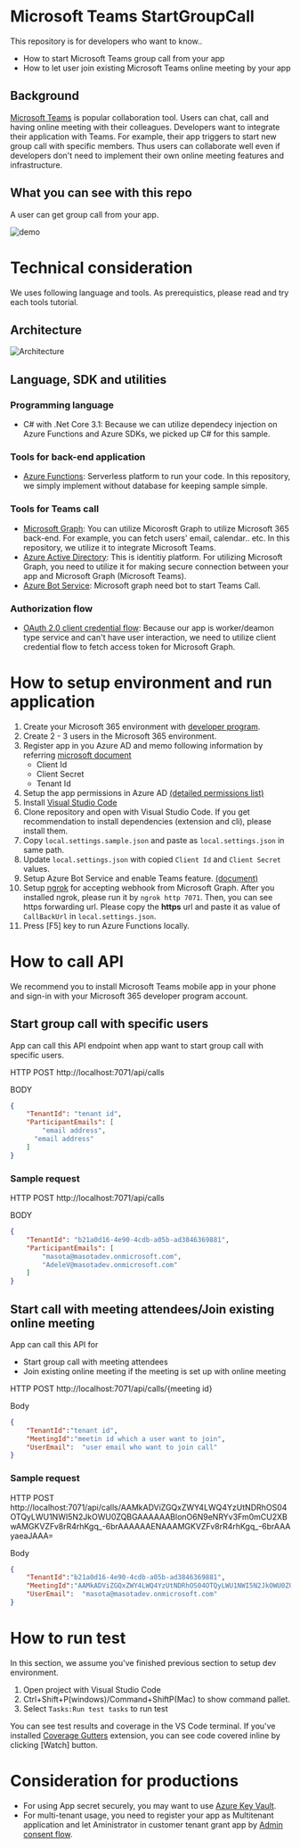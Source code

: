 # Microsoft Teams StartGroupCall
This repository is for developers who want to know..
- How to start Microsoft Teams group call from your app
- How to let user join existing Microsoft Teams online meeting by your app

## Background
[Microsoft Teams](https://products.office.com/en-us/microsoft-teams/group-chat-software) is popular collaboration tool. Users can chat, call and having online meeting with their colleagues.
Developers want to integrate their application with Teams. For example, their app triggers to start new group call with specific members. Thus users can collaborate well even if developers don't need to implement their own online meeting features and infrastructure.

## What you can see with this repo
A user can get group call from your app.

![demo](./document/demo.png)

# Technical consideration
We uses following language and tools. As prerequistics, please read and try each tools tutorial.

## Architecture
![Architecture](./document/Arc.png)

## Language, SDK and utilities
### Programming language
- C# with .Net Core 3.1: Because we can utilize dependecy injection on Azure Functions and Azure SDKs, we picked up C# for this sample.

### Tools for back-end application
- [Azure Functions](https://azure.microsoft.com/en-us/services/functions/): Serverless platform to run your code. In this repository, we simply implement without database for keeping sample simple.

### Tools for Teams call
- [Microsoft Graph](https://developer.microsoft.com/en-us/graph/): You can utilize Micorosft Graph to utilize Microsoft 365 back-end. For example, you can fetch users' email, calendar.. etc. In this repository, we utilize it to integrate Microsoft Teams.
- [Azure Active Directory](https://azure.microsoft.com/en-us/services/active-directory/): This is identitiy platform. For utilizing Microsoft Graph, you need to utilize it for making secure connection between your app and Microsoft Graph (Microsoft Teams).
- [Azure Bot Service](https://azure.microsoft.com/en-us/services/bot-service/): Microsoft graph need bot to start Teams Call.

### Authorization flow
- [OAuth 2.0 client credential flow](https://docs.microsoft.com/en-us/azure/active-directory/develop/v2-oauth2-client-creds-grant-flow): Because our app is worker/deamon type service and can't have user interaction, we need to utilize client credential flow to fetch access token for Microsoft Graph.

# How to setup environment and run application
1. Create your Microsoft 365 environment with [developer program](https://developer.microsoft.com/en-us/microsoft-365/dev-program).
1. Create 2 - 3 users in the Microsoft 365 environment.
1. Register app in you Azure AD and memo following information by referring [microsoft document](https://docs.microsoft.com/en-us/graph/auth-v2-service)
   - Client Id
   - Client Secret
   - Tenant Id
1. Setup the app permissions in Azure AD [(detailed permissions list)](./document/Permissions.md)
1. Install [Visual Studio Code](https://code.visualstudio.com/)
1. Clone repository and open with Visual Studio Code. If you get recommendation to install dependencies (extension and cli), please install them.
1. Copy `local.settings.sample.json` and paste as `local.settings.json` in same path.
1. Update `local.settings.json` with copied `Client Id` and `Client Secret` values.
1. Setup Azure Bot Service and enable Teams feature. [(document)](https://docs.microsoft.com/en-us/microsoftteams/platform/bots/calls-and-meetings/registering-calling-bot)
1. Setup [ngrok](https://ngrok.com/) for accepting webhook from Microsoft Graph. After you installed ngrok, please run it by `ngrok http 7071`. Then, you can see https forwarding url. Please copy the **https** url and paste it as value of `CallBackUrl` in `local.settings.json`.
1. Press [F5] key to run Azure Functions locally.

# How to call API
We recommend you to install Microsoft Teams mobile app in your phone and sign-in with your Microsoft 365 developer program account.

## Start group call with specific users
App can call this API endpoint when app want to start group call with specific users.

HTTP POST http://localhost:7071/api/calls

BODY
```json
{
	"TenantId": "tenant id",
	"ParticipantEmails": [
		"email address",
      "email address"
	]
}
```

### Sample request
HTTP POST http://localhost:7071/api/calls

BODY
```json
{
	"TenantId": "b21a0d16-4e90-4cdb-a05b-ad3846369881",
	"ParticipantEmails": [
		"masota@masotadev.onmicrosoft.com",
        "AdeleV@masotadev.onmicrosoft.com"
	]
}
```

## Start call with meeting attendees/Join existing online meeting
App can call this API for
- Start group call with meeting attendees
- Join existing online meeting if the meeting is set up with online meeting

HTTP POST http://localhost:7071/api/calls/{meeting id}

Body
```json
{
	"TenantId":"tenant id",
	"MeetingId":"meetin id which a user want to join",
	"UserEmail":  "user email who want to join call"
}
```

### Sample request
HTTP POST http://localhost:7071/api/calls/AAMkADViZGQxZWY4LWQ4YzUtNDRhOS04OTQyLWU1NWI5N2JkOWU0ZQBGAAAAAABlonO6N9eNRYv3Fm0mCU2XBwAMGKVZFv8rR4rhKgq_-6brAAAAAAENAAAMGKVZFv8rR4rhKgq_-6brAAAyaeaJAAA=

Body
```json
{
	"TenantId":"b21a0d16-4e90-4cdb-a05b-ad3846369881",
	"MeetingId":"AAMkADViZGQxZWY4LWQ4YzUtNDRhOS04OTQyLWU1NWI5N2JkOWU0ZQBGAAAAAABlonO6N9eNRYv3Fm0mCU2XBwAMGKVZFv8rR4rhKgq_-6brAAAAAAENAAAMGKVZFv8rR4rhKgq_-6brAAAyaeaJAAA=",
	"UserEmail":  "masota@masotadev.onmicrosoft.com"
}
```


# How to run test
In this section, we assume you've finished previous section to setup dev environment.
1. Open project with Visual Studio Code
1. Ctrl+Shift+P(windows)/Command+ShiftP(Mac) to show command pallet.
1. Select `Tasks:Run test tasks` to run test

You can see test results and coverage in the VS Code terminal. If you've installed [Coverage Gutters](https://marketplace.visualstudio.com/items?itemName=ryanluker.vscode-coverage-gutters) extension, you can see code covered inline by clicking [Watch] button.

# Consideration for productions
- For using App secret securely, you may want to use [Azure Key Vault](https://docs.microsoft.com/en-us/azure/key-vault/general/overview).
- For multi-tenant usage, you need to register your app as Multitenant application and let Aministrator in customer tenant grant app by [Admin consent flow](https://docs.microsoft.com/en-us/graph/auth-v2-service#3-get-administrator-consent).
